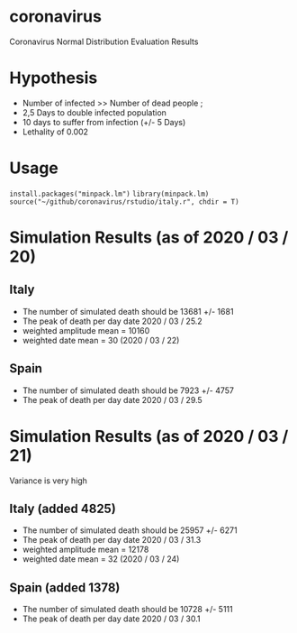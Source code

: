 # coronavirus
Coronavirus Normal Distribution Evaluation Results 

# Hypothesis

* Number of infected >> Number of dead people ;
* 2,5 Days to double infected population
* 10 days to suffer from infection (+/- 5 Days)
* Lethality of 0.002

# Usage

`install.packages("minpack.lm")`
`library(minpack.lm)`
`source("~/github/coronavirus/rstudio/italy.r", chdir = T)`

# Simulation Results (as of 2020 / 03 / 20)

## Italy

* The number of simulated death should be 13681 +/- 1681
* The peak of death per day date 2020 / 03 / 25.2
* weighted amplitude mean = 10160
* weighted date mean = 30 (2020 / 03 / 22)


## Spain
* The number of simulated death should be 7923 +/- 4757
* The peak of death per day date 2020 / 03 / 29.5

# Simulation Results (as of 2020 / 03 / 21)

Variance is very high
## Italy (added 4825)

* The number of simulated death should be 25957 +/- 6271 
* The peak of death per day date 2020 / 03 / 31.3
* weighted amplitude mean = 12178
* weighted date mean = 32 (2020 / 03 / 24)

## Spain (added 1378)

* The number of simulated death should be 10728 +/- 5111
* The peak of death per day date 2020 / 03 / 30.1

